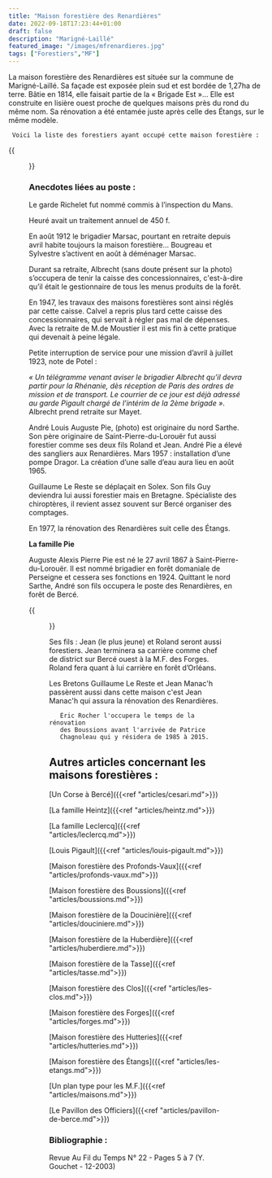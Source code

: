 ```yaml
---
title: "Maison forestière des Renardières"
date: 2022-09-18T17:23:44+01:00
draft: false
description: "Marigné-Laillé"
featured_image: "/images/mfrenardieres.jpg"
tags: ["Forestiers","MF"]
---
```


La maison forestière des Renardières est située sur la commune de Marigné-Laillé.
Sa façade est exposée plein sud et est bordée de 1,27ha de terre.
Bâtie en 1814, elle faisait partie de la « Brigade Est »… 
Elle est construite en lisière ouest proche de quelques maisons près du rond du même nom.
Sa rénovation a été entamée juste après celle des Étangs, sur le même modèle.

     Voici la liste des forestiers ayant occupé cette maison forestière : 

{{<figure src="/images/articles/renardieres.jpg" title="Forestiers des Renardières">}}

### Anecdotes liées au poste :

Le garde Richelet fut nommé commis à l’inspection du Mans. 
  
Heuré avait un traitement annuel de 450 f.
  
En août 1912 le brigadier Marsac, pourtant en retraite depuis avril habite toujours la maison forestière...
  Bougreau et Sylvestre s’activent en août à déménager Marsac. 
  
  Durant sa retraite, Albrecht (sans doute présent sur la photo)
  s’occupera de tenir la caisse des concessionnaires, 
  c'est-à-dire qu’il était le gestionnaire de tous les menus produits de la forêt. 
  
  En 1947, les travaux des maisons forestières sont ainsi réglés par cette caisse.
  Calvel a repris plus tard cette caisse des concessionnaires, 
  qui servait à régler pas mal de dépenses.
  Avec la retraite de M.de Moustier il est mis fin à cette pratique 
  qui devenait à peine légale.
  
Petite interruption de service pour une mission d’avril à juillet 1923, note de Potel : 

*« Un télégramme venant aviser le brigadier Albrecht qu’il devra partir pour la Rhénanie,
dès réception de Paris des ordres de mission et de transport. Le courrier de ce jour est
déjà adressé au garde Pigault chargé de l’intérim de la 2ème brigade »*.
Albrecht prend retraite sur Mayet. 
  
André Louis Auguste Pie, (photo) est originaire du nord Sarthe. 
Son père originaire de Saint-Pierre-du-Lorouër fut aussi forestier 
comme ses deux fils Roland et Jean. André Pie a élevé des sangliers 
aux Renardières. 
Mars 1957 : installation d’une pompe Dragor.
La création d’une salle d’eau aura lieu en août 1965. 
  
Guillaume Le Reste se déplaçait en Solex. Son fils Guy deviendra lui aussi forestier mais en Bretagne.
Spécialiste des chiroptères, il revient assez souvent sur Bercé organiser des comptages.
  
En 1977, la rénovation des Renardières suit celle des Étangs. 

**La famille Pie**
     
Auguste Alexis Pierre Pie est né le 27 avril 1867 à Saint-Pierre-du-Lorouër.
Il est nommé brigadier en forêt domaniale de Perseigne et cessera ses fonctions en 1924.
Quittant le nord Sarthe, André son fils occupera le poste des Renardières, en forêt de Bercé.
  
{{<figure src="/images/articles/famille-pie.jpg" title="Famille Pie – 3 forestiers sur cette photo ">}}
  
Ses fils : Jean (le plus jeune) et Roland seront aussi forestiers. 
Jean terminera sa carrière comme chef de district sur Bercé ouest à la M.F. des Forges.
Roland fera quant à lui carrière en forêt d’Orléans. 
     
     
Les Bretons Guillaume Le Reste et Jean Manac'h passèrent aussi dans cette maison
c'est Jean Manac'h qui assura la rénovation des Renardières.
     
       Éric Rocher l'occupera le temps de la rénovation
       des Boussions avant l'arrivée de Patrice
       Chagnoleau qui y résidera de 1985 à 2015.

## Autres articles concernant les maisons forestières : ## 

[Un Corse à Bercé]({{<ref "articles/cesari.md">}})
    
[La famille Heintz]({{<ref "articles/heintz.md">}})

[La famille Leclercq]({{<ref "articles/leclercq.md">}})

[Louis Pigault]({{<ref "articles/louis-pigault.md">}})

[Maison forestière des Profonds-Vaux]({{<ref "articles/profonds-vaux.md">}})

[Maison forestière des Boussions]({{<ref "articles/boussions.md">}})

[Maison forestière de la Doucinière]({{<ref "articles/douciniere.md">}})

[Maison forestière de la Huberdière]({{<ref "articles/huberdiere.md">}})

[Maison forestière de la Tasse]({{<ref "articles/tasse.md">}})

[Maison forestière des Clos]({{<ref "articles/les-clos.md">}})

[Maison forestière des Forges]({{<ref "articles/forges.md">}})

[Maison forestière des Hutteries]({{<ref "articles/hutteries.md">}})

[Maison forestière des Étangs]({{<ref "articles/les-etangs.md">}})

[Un plan type pour les M.F.]({{<ref "articles/maisons.md">}})

[Le Pavillon des Officiers]({{<ref "articles/pavillon-de-berce.md">}})

     
### Bibliographie :
     
Revue Au Fil du Temps N° 22 - Pages 5 à 7 (Y. Gouchet - 12-2003)
